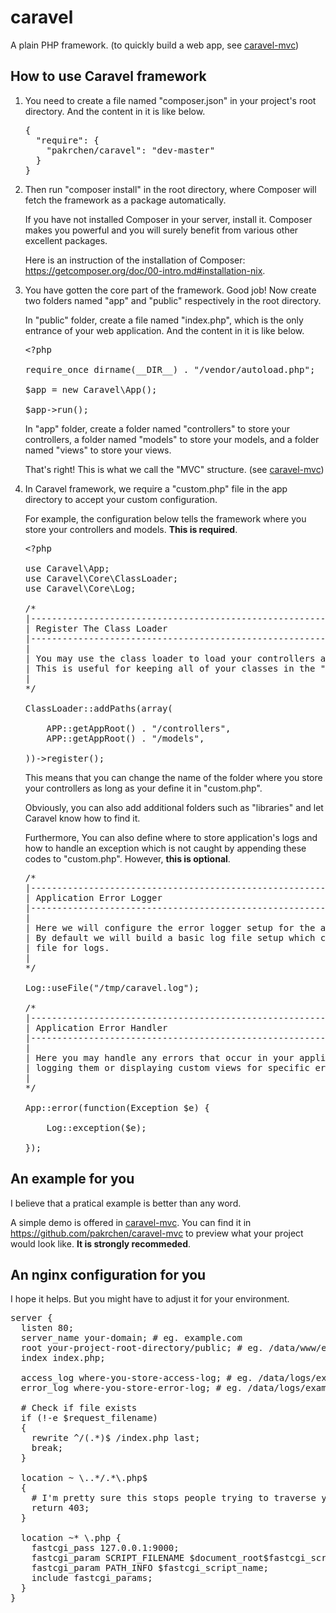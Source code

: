 caravel
=======

A plain PHP framework. (to quickly build a web app, see [caravel-mvc](https://github.com/pakrchen/caravel-mvc))

## How to use Caravel framework

1.  You need to create a file named "composer.json" in your project's root directory. And the content in it is like below.

    <pre>
    {
      "require": {
        "pakrchen/caravel": "dev-master"
      }
    }
    </pre>

2.  Then run "composer install" in the root directory, where Composer will fetch the framework as a package automatically.

    If you have not installed Composer in your server, install it. Composer makes you powerful and you will surely benefit from various other excellent packages.

    Here is an instruction of the installation of Composer: <https://getcomposer.org/doc/00-intro.md#installation-nix>.

3.  You have gotten the core part of the framework. Good job! Now create two folders named "app" and "public" respectively in the root directory.

    In "public" folder, create a file named "index.php", which is the only entrance of your web application. And the content in it is like below.

    <pre>
    &lt;?php

    require_once dirname(__DIR__) . "/vendor/autoload.php";

    $app = new Caravel\App();

    $app->run();
    </pre>

    In "app" folder, create a folder named "controllers" to store your controllers, a folder named "models" to store your models, and a folder named "views" to store your views.

    That's right! This is what we call the "MVC" structure. (see [caravel-mvc](https://github.com/pakrchen/caravel-mvc))

4.  In Caravel framework, we require a "custom.php" file in the app directory to accept your custom configuration.

    For example, the configuration below tells the framework where you store your controllers and models. **This is required**.

    <pre>
    &lt;?php

    use Caravel\App;
    use Caravel\Core\ClassLoader;
    use Caravel\Core\Log;

    /*
    |--------------------------------------------------------------------------
    | Register The Class Loader
    |--------------------------------------------------------------------------
    |
    | You may use the class loader to load your controllers and models.
    | This is useful for keeping all of your classes in the "global" namespace.
    |
    */

    ClassLoader::addPaths(array(

        APP::getAppRoot() . "/controllers",
        APP::getAppRoot() . "/models",

    ))->register();
    </pre>

    This means that you can change the name of the folder where you store your controllers as long as your define it in "custom.php".

    Obviously, you can also add additional folders such as "libraries" and let Caravel know how to find it.

    Furthermore, You can also define where to store application's logs and how to handle an exception which is not caught by appending these codes to "custom.php". However, **this is optional**.

    <pre>
    /*
    |--------------------------------------------------------------------------
    | Application Error Logger
    |--------------------------------------------------------------------------
    |
    | Here we will configure the error logger setup for the application.
    | By default we will build a basic log file setup which creates a single
    | file for logs.
    |
    */

    Log::useFile("/tmp/caravel.log");

    /*
    |--------------------------------------------------------------------------
    | Application Error Handler
    |--------------------------------------------------------------------------
    |
    | Here you may handle any errors that occur in your application, including
    | logging them or displaying custom views for specific errors.
    |
    */

    App::error(function(Exception $e) {

        Log::exception($e);

    });
    </pre>

## An example for you

I believe that a pratical example is better than any word.

A simple demo is offered in [caravel-mvc](https://github.com/pakrchen/caravel-mvc). You can find it in <https://github.com/pakrchen/caravel-mvc> to preview what your project would look like. **It is strongly recommeded**.

## An nginx configuration for you

I hope it helps. But you might have to adjust it for your environment.

<pre>
server {
  listen 80;
  server_name your-domain; # eg. example.com
  root your-project-root-directory/public; # eg. /data/www/example/public
  index index.php;

  access_log where-you-store-access-log; # eg. /data/logs/example_access.log;
  error_log where-you-store-error-log; # eg. /data/logs/example_error.log;

  # Check if file exists
  if (!-e $request_filename)
  {
    rewrite ^/(.*)$ /index.php last;
    break;
  }

  location ~ \..*/.*\.php$
  {
    # I'm pretty sure this stops people trying to traverse your site to get to other PHP files
    return 403;
  }

  location ~* \.php {
    fastcgi_pass 127.0.0.1:9000;
    fastcgi_param SCRIPT_FILENAME $document_root$fastcgi_script_name;
    fastcgi_param PATH_INFO $fastcgi_script_name;
    include fastcgi_params;
  }
}
</pre>
